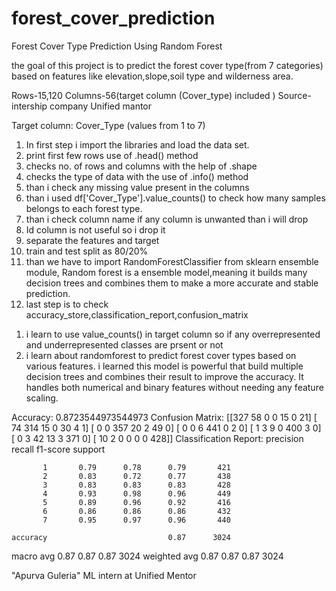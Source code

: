 # forest_cover_prediction
<!-- Project Title -->
Forest Cover Type Prediction Using Random Forest


<!-- goal -->

the goal of this project is to predict the forest cover type(from 7 categories) based on features like elevation,slope,soil type and wilderness area.

<!-- Data set info -->
Rows-15,120
Columns-56(target column (Cover_type) included )
Source-intership company Unified mantor

Target column: Cover_Type (values from 1 to 7)


<!-- Steps i followed -->
1. In first step i import the libraries and load the data set.
2. print first few rows use of .head() method
3. checks no. of rows and columns with the help of .shape
4. checks the type of data with the use of .info() method
5. than i check any missing value present in the columns
6. than i used df['Cover_Type'].value_counts() to check how many samples belongs to each forest type.
7. than i check column name if any column is unwanted than i will drop
8. Id column is not useful so i drop it
9. separate the features and target
10. train and test split as 80/20%
11. than we have to import RandomForestClassifier from sklearn ensemble module, Random forest is a ensemble model,meaning it builds many decision trees and combines them to make a more accurate and stable prediction.
12. last step is to check accuracy_store,classification_report,confusion_matrix

<!-- what i learn -->
1. i learn to use value_counts() in target column so if any overrepresented and underrepresented classes are prsent or not
2. i learn about randomforest to predict forest cover types based on various features. i learned this model is powerful that build multiple decision trees and combines their result to improve the accuracy. It handles both numerical and binary features without needing any feature scaling. 

<!-- Results -->
Accuracy: 0.8723544973544973
Confusion Matrix:
 [[327  58   0   0  15   0  21]
 [ 74 314  15   0  30   4   1]
 [  0   0 357  20   2  49   0]
 [  0   0   6 441   0   2   0]
 [  1   3   9   0 400   3   0]
 [  0   3  42  13   3 371   0]
 [ 10   2   0   0   0   0 428]]
Classification Report:
               precision    recall  f1-score   support

           1       0.79      0.78      0.79       421
           2       0.83      0.72      0.77       438
           3       0.83      0.83      0.83       428
           4       0.93      0.98      0.96       449
           5       0.89      0.96      0.92       416
           6       0.86      0.86      0.86       432
           7       0.95      0.97      0.96       440

    accuracy                           0.87      3024
   macro avg       0.87      0.87      0.87      3024
weighted avg       0.87      0.87      0.87      3024

<!-- Author -->
 "Apurva Guleria"
ML intern at Unified Mentor
